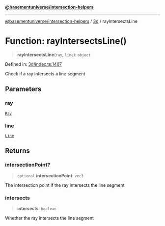 [**@basementuniverse/intersection-helpers**](../../README.md)

***

[@basementuniverse/intersection-helpers](../../README.md) / [3d](../README.md) / rayIntersectsLine

# Function: rayIntersectsLine()

> **rayIntersectsLine**(`ray`, `line`): `object`

Defined in: [3d/index.ts:1407](https://github.com/basementuniverse/intersection-helpers/blob/d942e5cf9ee51dc3854d6fbfe1d84a7ecd83c1ca/src/3d/index.ts#L1407)

Check if a ray intersects a line segment

## Parameters

### ray

[`Ray`](../types/type-aliases/Ray.md)

### line

[`Line`](../types/type-aliases/Line.md)

## Returns

### intersectionPoint?

> `optional` **intersectionPoint**: `vec3`

The intersection point if the ray intersects the line segment

### intersects

> **intersects**: `boolean`

Whether the ray intersects the line segment
